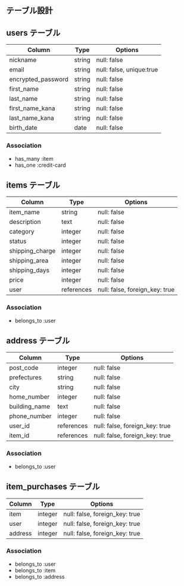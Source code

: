 ## テーブル設計

## users テーブル

| Column             | Type        | Options                  |
| ------------------ | ----------- | ------------------------ |
| nickname           | string      | null: false              |
| email              | string      | null: false, unique:true |
| encrypted_password | string      | null: false              |
| first_name         | string      | null: false              |
| last_name          | string      | null: false              |
| first_name_kana    | string      | null: false              |
| last_name_kana     | string      | null: false              |
| birth_date         | date        | null: false              |

### Association

- has_many :item
- has_one :credit-card

## items テーブル

| Column          | Type       | Options                        |
| --------------- | ---------- | ------------------------------ |
| item_name       | string     | null: false                    |
| description     | text       | null: false                    |
| category        | integer    | null: false                    |
| status          | integer    | null: false                    |
| shipping_charge | integer    | null: false                    |
| shipping_area   | integer    | null: false                    |
| shipping_days   | integer    | null: false                    |
| price           | integer    | null: false                    |
| user            | references | null: false, foreign_key: true |

### Association

- belongs_to :user

## address テーブル

| Column          | Type       | Options                        |
| --------------- | ---------- | ------------------------------ |
| post_code       | integer    | null: false                    |
| prefectures     | string     | null: false                    |
| city            | string     | null: false                    |
| home_number     | integer    | null: false                    |
| building_name   | text       | null: false                    |
| phone_number    | integer    | null: false                    |
| user_id         | references | null: false, foreign_key: true |
| item_id         | references | null: false, foreign_key: true |

### Association

- belongs_to :user

## item_purchases テーブル
| Column        | Type    | Options                        |
| ------------- | ------- | ------------------------------ |
| item          | integer | null: false, foreign_key: true |
| user          | integer | null: false, foreign_key: true |
| address       | integer | null: false, foreign_key: true |

### Association

- belongs_to :user
- belongs_to :item
- belongs_to :address
